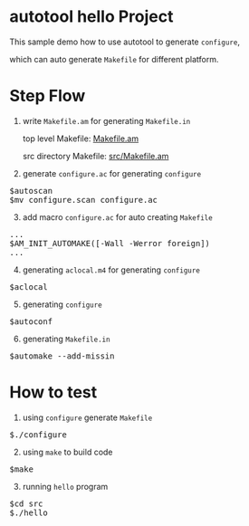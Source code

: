 # autotool hello Project
This sample demo how to use autotool to generate `configure`,

which can auto generate `Makefile` for different platform.

# Step Flow
1. write `Makefile.am` for generating `Makefile.in`
    
    top level Makefile: [Makefile.am](https://github.com/ivan0124/my-study/blob/master/autotool_hello/Makefile.am)
    
    src directory Makefile: [src/Makefile.am](https://github.com/ivan0124/my-study/blob/master/autotool_hello/src/Makefile.am)

2. generate `configure.ac` for generating `configure`
<pre>
$autoscan
$mv configure.scan configure.ac
</pre>

3. add macro `configure.ac` for auto creating `Makefile`
<pre>
...
$AM_INIT_AUTOMAKE([-Wall -Werror foreign])
...
</pre>

4. generating `aclocal.m4` for generating `configure`
<pre>
$aclocal
</pre>

5. generating `configure`
<pre>
$autoconf
</pre>

6. generating `Makefile.in`
<pre>
$automake --add-missin
</pre>

# How to test
1. using `configure` generate `Makefile`
<pre>
$./configure
</pre>

2. using `make` to build code
<pre>
$make
</pre>

3. running `hello` program
<pre>
$cd src
$./hello
</pre>
